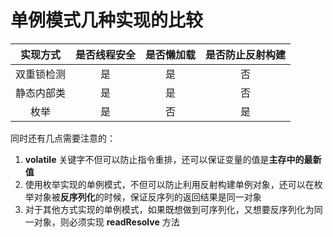 # 单例模式几种实现的比较

实现方式 | 是否线程安全 | 是否懒加载 | 是否防止反射构建
:---:|:---:|:---:|:---:
双重锁检测 | 是 | 是 | 否
静态内部类 | 是 | 是 | 否
枚举 | 是 | 否 | 是

同时还有几点需要注意的：

1. **volatile** 关键字不但可以防止指令重排，还可以保证变量的值是**主存中的最新值**
1. 使用枚举实现的单例模式，不但可以防止利用反射构建单例对象，还可以在枚举对象被**反序列化**的时候，保证反序列的返回结果是同一对象
1. 对于其他方式实现的单例模式，如果既想做到可序列化，又想要反序列化为同一对象，则必须实现 **readResolve** 方法
